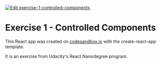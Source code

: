 [![Edit exercise-1-controlled-components](https://codesandbox.io/static/img/play-codesandbox.svg)](https://codesandbox.io/s/l57r2xzkz9)

# Exercise 1 - Controlled Components

This React app was created on [codesandbox.io](https://codesandbox.io) with the create-react-app template.

It is an exercise from Udacity's React Nanodegree program.
